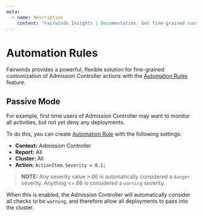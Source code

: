 ```yaml
---
meta:
  - name: description
    content: "Fairwinds Insights | Documentation. Get fine-grained customization of Admission Controller actions with the Automation Rules feature"
---
```

# Automation Rules
Fairwinds provides a powerful, flexible solution for fine-grained customization of Admission Controller actions with the [Automation Rules](https://insights.docs.fairwinds.com/features/rules/) feature. 

## Passive Mode
For example, first time users of Admission Controller may want to monitor all activities, but not yet deny any deployments.

To do this, you can create [Automation Rule](https://insights.docs.fairwinds.com/features/rules/) with the following settings:
* **Context:** Admission Controller
* **Report:** All
* **Cluster:** All
* **Action:** `ActionItem.Severity = 0.1;`

> **NOTE:** Any severity value >.66 is automatically considered a `danger` severity. Anything <=.66 is considered a `warning` severity.

When this is enabled, the Admission Controller will automatically consider all checks to be `warning`, and therefore allow all deployments to pass into the cluster.


